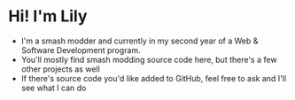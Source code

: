 # Hi! I'm Lily

- I'm a smash modder and currently in my second year of a Web & Software Development program.
- You'll mostly find smash modding source code here, but there's a few other projects as well
- If there's source code you'd like added to GitHub, feel free to ask and I'll see what I can do
